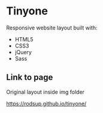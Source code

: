 # Tinyone

Responsive website layout built with:

* HTML5
* CSS3
* jQuery
* Sass

## Link to page

Original layout inside img folder

https://rodsup.github.io/tinyone/
